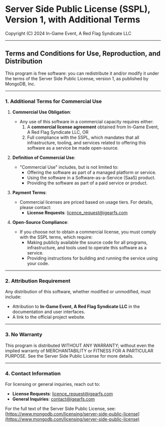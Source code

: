 # Server Side Public License (SSPL), Version 1, with Additional Terms

Copyright (C) 2024 In-Game Event, A Red Flag Syndicate LLC

---

## Terms and Conditions for Use, Reproduction, and Distribution

This program is free software: you can redistribute it and/or modify it under the terms of the Server Side Public License, version 1, as published by MongoDB, Inc.

---

### 1. Additional Terms for Commercial Use

1. **Commercial Use Obligation**:
    - Any use of this software in a commercial capacity requires either:
        1. A **commercial license agreement** obtained from In-Game Event, A Red Flag Syndicate LLC, OR
        2. Full compliance with the SSPL, which mandates that all infrastructure, tooling, and services related to offering this software as a service be made open-source.

2. **Definition of Commercial Use**:
    - "Commercial Use" includes, but is not limited to:
        - Offering the software as part of a managed platform or service.
        - Using the software in a Software-as-a-Service (SaaS) product.
        - Providing the software as part of a paid service or product.

3. **Payment Terms**:
    - Commercial licenses are priced based on usage tiers. For details, please contact:
        - **License Requests**: [licence_request@igearfs.com](mailto:licence_request@igearfs.com)

4. **Open-Source Compliance**:
    - If you choose not to obtain a commercial license, you must comply with the SSPL terms, which require:
        - Making publicly available the source code for all programs, infrastructure, and tools used to operate this software as a service.
        - Providing instructions for building and running the service using your code.

---

### 2. Attribution Requirement

Any distribution of this software, whether modified or unmodified, must include:
- Attribution to **In-Game Event, A Red Flag Syndicate LLC** in the documentation and user interfaces.
- A link to the official project website.

---

### 3. No Warranty

This program is distributed WITHOUT ANY WARRANTY; without even the implied warranty of MERCHANTABILITY or FITNESS FOR A PARTICULAR PURPOSE. See the Server Side Public License for more details.

---

### 4. Contact Information

For licensing or general inquiries, reach out to:
- **License Requests**: [licence_request@igearfs.com](mailto:licence_request@igearfs.com)
- **General Inquiries**: [contact@igearfs.com](mailto:contact@igearfs.com)

For the full text of the Server Side Public License, see:  
[https://www.mongodb.com/licensing/server-side-public-license](https://www.mongodb.com/licensing/server-side-public-license)
